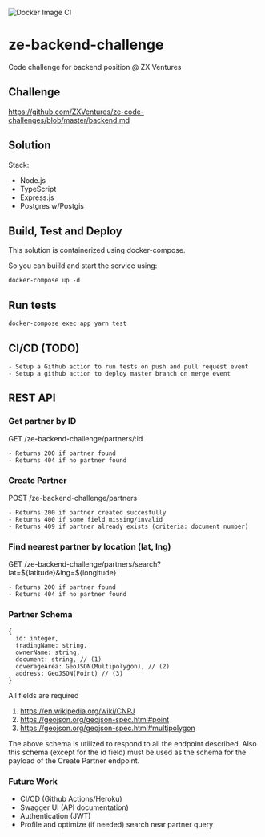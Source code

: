 ![Docker Image CI](https://github.com/cnovoab/ze-backend-challenge/workflows/Docker%20Image%20CI/badge.svg?branch=develop&event=push)

# ze-backend-challenge
Code challenge for backend position @ ZX Ventures

## Challenge
https://github.com/ZXVentures/ze-code-challenges/blob/master/backend.md

## Solution
Stack: 
- Node.js
- TypeScript
- Express.js
- Postgres w/Postgis

## Build, Test and Deploy

This solution is containerized using docker-compose.

So you can buiild and start the service using:
```
docker-compose up -d
```

## Run tests
```
docker-compose exec app yarn test
```

## CI/CD (TODO)
```
- Setup a Github action to run tests on push and pull request event
- Setup a github action to deploy master branch on merge event
```

## REST API

### Get partner by ID
GET /ze-backend-challenge/partners/:id
```
- Returns 200 if partner found
- Returns 404 if no partner found
```
### Create Partner
POST /ze-backend-challenge/partners
```
- Returns 200 if partner created succesfully
- Returns 400 if some field missing/invalid
- Returns 409 if partner already exists (criteria: document number)
```
### Find nearest partner by location (lat, lng)
GET /ze-backend-challenge/partners/search?lat=${latitude}&lng=${longitude}
```
- Returns 200 if partner found
- Returns 404 if no partner found
```
### Partner Schema
```
{
  id: integer,
  tradingName: string,
  ownerName: string,
  document: string, // (1)
  coverageArea: GeoJSON(Multipolygon), // (2)
  address: GeoJSON(Point) // (3)
}
```
All fields are required
1. https://en.wikipedia.org/wiki/CNPJ
2. https://geojson.org/geojson-spec.html#point
3. https://geojson.org/geojson-spec.html#multipolygon

The above schema is utilized to respond to all the endpoint described. 
Also this schema (except for the id field) must be used as the schema for the payload of the Create Partner endpoint.

### Future Work
- CI/CD (Github Actions/Heroku)
- Swagger UI (API documentation)
- Authentication (JWT)
- Profile and optimize (if needed) search near partner query

